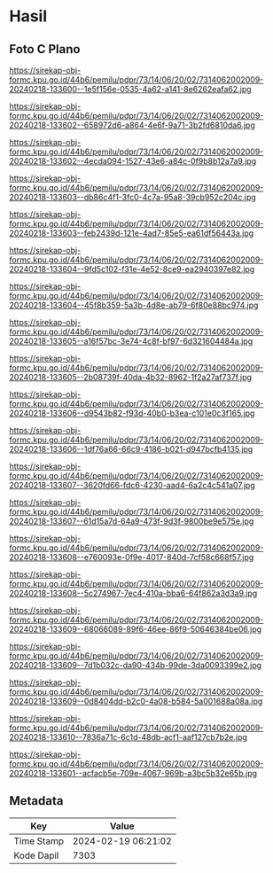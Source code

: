 # Hasil

## Foto C Plano

https://sirekap-obj-formc.kpu.go.id/44b6/pemilu/pdpr/73/14/06/20/02/7314062002009-20240218-133600--1e5f156e-0535-4a62-a141-8e6262eafa62.jpg

https://sirekap-obj-formc.kpu.go.id/44b6/pemilu/pdpr/73/14/06/20/02/7314062002009-20240218-133602--658972d6-a864-4e6f-9a71-3b2fd6810da6.jpg

https://sirekap-obj-formc.kpu.go.id/44b6/pemilu/pdpr/73/14/06/20/02/7314062002009-20240218-133602--4ecda094-1527-43e6-a84c-0f9b8b12a7a9.jpg

https://sirekap-obj-formc.kpu.go.id/44b6/pemilu/pdpr/73/14/06/20/02/7314062002009-20240218-133603--db86c4f1-3fc0-4c7a-95a8-39cb952c204c.jpg

https://sirekap-obj-formc.kpu.go.id/44b6/pemilu/pdpr/73/14/06/20/02/7314062002009-20240218-133603--feb2439d-121e-4ad7-85e5-ea61df56443a.jpg

https://sirekap-obj-formc.kpu.go.id/44b6/pemilu/pdpr/73/14/06/20/02/7314062002009-20240218-133604--9fd5c102-f31e-4e52-8ce9-ea2940397e82.jpg

https://sirekap-obj-formc.kpu.go.id/44b6/pemilu/pdpr/73/14/06/20/02/7314062002009-20240218-133604--45f8b359-5a3b-4d8e-ab79-6f80e88bc974.jpg

https://sirekap-obj-formc.kpu.go.id/44b6/pemilu/pdpr/73/14/06/20/02/7314062002009-20240218-133605--a16f57bc-3e74-4c8f-bf97-6d321604484a.jpg

https://sirekap-obj-formc.kpu.go.id/44b6/pemilu/pdpr/73/14/06/20/02/7314062002009-20240218-133605--2b08739f-40da-4b32-8962-1f2a27af737f.jpg

https://sirekap-obj-formc.kpu.go.id/44b6/pemilu/pdpr/73/14/06/20/02/7314062002009-20240218-133606--d9543b82-f93d-40b0-b3ea-c101e0c3f165.jpg

https://sirekap-obj-formc.kpu.go.id/44b6/pemilu/pdpr/73/14/06/20/02/7314062002009-20240218-133606--1df76a66-66c9-4186-b021-d947bcfb4135.jpg

https://sirekap-obj-formc.kpu.go.id/44b6/pemilu/pdpr/73/14/06/20/02/7314062002009-20240218-133607--3620fd66-fdc6-4230-aad4-6a2c4c541a07.jpg

https://sirekap-obj-formc.kpu.go.id/44b6/pemilu/pdpr/73/14/06/20/02/7314062002009-20240218-133607--61d15a7d-64a9-473f-9d3f-9800be9e575e.jpg

https://sirekap-obj-formc.kpu.go.id/44b6/pemilu/pdpr/73/14/06/20/02/7314062002009-20240218-133608--e760093e-0f9e-4017-840d-7cf58c668f57.jpg

https://sirekap-obj-formc.kpu.go.id/44b6/pemilu/pdpr/73/14/06/20/02/7314062002009-20240218-133608--5c274967-7ec4-410a-bba6-64f862a3d3a9.jpg

https://sirekap-obj-formc.kpu.go.id/44b6/pemilu/pdpr/73/14/06/20/02/7314062002009-20240218-133609--68066089-89f6-46ee-86f9-50646384be06.jpg

https://sirekap-obj-formc.kpu.go.id/44b6/pemilu/pdpr/73/14/06/20/02/7314062002009-20240218-133609--7d1b032c-da90-434b-99de-3da0093399e2.jpg

https://sirekap-obj-formc.kpu.go.id/44b6/pemilu/pdpr/73/14/06/20/02/7314062002009-20240218-133609--0d8404dd-b2c0-4a08-b584-5a001688a08a.jpg

https://sirekap-obj-formc.kpu.go.id/44b6/pemilu/pdpr/73/14/06/20/02/7314062002009-20240218-133610--7836a71c-6c1d-48db-acf1-aaf127cb7b2e.jpg

https://sirekap-obj-formc.kpu.go.id/44b6/pemilu/pdpr/73/14/06/20/02/7314062002009-20240218-133601--acfacb5e-709e-4067-969b-a3bc5b32e65b.jpg


## Metadata

| Key        | Value               |
| ---------- | ------------------- |
| Time Stamp | 2024-02-19 06:21:02 |
| Kode Dapil | 7303                |



